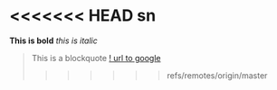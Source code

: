 <<<<<<< HEAD
sn
=======
**This is bold**
_this is italic_
>This is a blockquote
[! url to google](www.google.com)
>>>>>>> refs/remotes/origin/master

